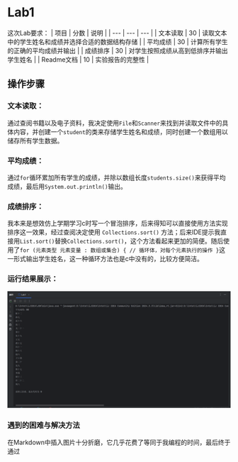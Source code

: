 # Lab1
这次Lab要求：
| 项目 | 分数 | 说明 |
| --- | --- | --- |
| 文本读取 | 30 | 读取文本中的学生姓名和成绩并选择合适的数据结构存储 |
| 平均成绩 | 30 | 计算所有学生的正确的平均成绩并输出 |
| 成绩排序 | 30 | 对学生按照成绩从高到低排序并输出学生姓名 |
| Readme文档 | 10 | 实验报告的完整性 |

## 操作步骤

### 文本读取：
通过查阅书籍以及电子资料，我决定使用`File`和`Scanner`来找到并读取文件中的具体内容，并创建一个`student`的类来存储学生姓名和成绩，同时创建一个数组用以储存所有学生数据。
### 平均成绩：
通过`for`循环累加所有学生的成绩，并除以数组长度`students.size()`来获得平均成绩，最后用`System.out.println()`输出。
### 成绩排序：
我本来是想效仿上学期学习c时写一个冒泡排序，后来得知可以直接使用方法实现排序这一效果，经过查阅决定使用 `Collections.sort()` 方法；后来IDE提示我直接用`List.sort()`替换`Collections.sort()`，这个方法看起来更加的简便。随后使用了`for (元素类型 元素变量 : 数组或集合) { // 循环体，对每个元素执行的操作 }`这一形式输出学生姓名，这一种循环方法也是c中没有的，比较方便简洁。
### 运行结果展示：
![Lab结果](https://raw.githubusercontent.com/commonuser2/Lab1/5a8e26aea92473cce6e24d37c718890b109bcd76/Lab1%E7%BB%93%E6%9E%9C.png)
### 遇到的困难与解决方法
在Markdown中插入图片十分折磨，它几乎花费了等同于我编程的时间，最后终于通过
<!--stackedit_data:
eyJoaXN0b3J5IjpbLTE3MDYzMzY2MiwxNjc1OTkwMzE3LC00Mz
U4Njc3MzUsODI0NjUwMjMxLC03NzM4ODg2OTIsMjA5MTExOTU5
MSwtMTk5NDQwOTIwOCw2ODc5NDQzNDgsNjcwODYzOTc4XX0=
-->